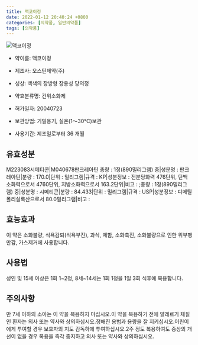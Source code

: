 ```yaml
---
title: 맥코이정
date: 2022-01-12 20:40:24 +0800
categories: [의약품, 일반의약품]
tags: [의약품]
---
```

![맥코이정](https://nedrug.mfds.go.kr/pbp/cmn/itemImageDownload/147428307461400007)

- 약이름: 맥코이정
- 제조사: 오스틴제약(주)
- 성상: 백색의 장방형 장용성 당의정

- 약효분류명: 건위소화제
- 허가일자: 20040723
- 보관방법: 기밀용기, 실온(1～30℃)보관


- 사용기간: 제조일로부터 36 개월
## 유효성분
M223083시메티콘|M040678판크레아틴
총량 : 1정(890밀리그램) 중|성분명 : 판크레아틴|분량 : 170.0|단위 : 밀리그램|규격 : KP|성분정보 : 전분당화력 476단위, 단백소화력으로서 4760단위, 지방소화력으로서 163.2단위|비고 : ;총량 : 1정(890밀리그램) 중|성분명 : 시메티콘|분량 : 84.433|단위 : 밀리그램|규격 : USP|성분정보 : 디메틸폴리실록산으로서 80.0밀리그램|비고 :
## 효능효과
이 약은 소화불량, 식욕감퇴(식욕부진), 과식, 체함, 소화촉진, 소화불량으로 인한 위부팽만감, 가스제거에 사용합니다.
## 사용법
성인 및 15세 이상은 1회 1~2정, 8세~14세는 1회 1정을 1일 3회 식후에 복용합니다.
## 주의사항
만 7세 이하의 소아는 이 약을 복용하지 마십시오.이 약을 복용하기 전에 알레르기 체질인 환자는 의사 또는 약사와 상의하십시오.정해진 용법과 용량을 잘 지키십시오.어린이에게 투여할 경우 보호자의 지도 감독하에 투여하십시오.2주 정도 복용하여도 증상의 개선이 없을 경우 복용을 즉각 중지하고 의사 또는 약사와 상의하십시오.
